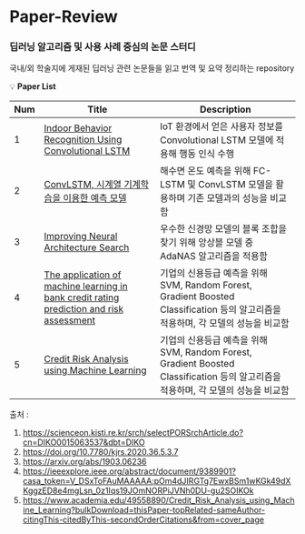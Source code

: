 # Paper-Review

### 딥러닝 알고리즘 및 사용 사례 중심의 논문 스터디
국내/외 학술지에 게재된 딥러닝 관련 논문들을 읽고 번역 및 요약 정리하는 repository

:bulb: **Paper List**

Num|Title|Description
---|---|---
1|[Indoor Behavior Recognition Using Convolutional LSTM](https://github.com/GodJiLee/Paper-Review/blob/90042b1c679ff535f6f90a3732da27a08933074e/%5BPaper%20Review%5D%20Indoor%20Behavior%20Recognition%20Using%20Convolutional%20LSTM.pdf)| IoT 환경에서 얻은 사용자 정보를 Convolutional LSTM 모델에 적용해 행동 인식 수행
2|[ConvLSTM, 시계열 기계학습을 이용한 예측 모델](https://github.com/GodJiLee/Paper-Review/blob/90042b1c679ff535f6f90a3732da27a08933074e/%5BPaper%20Review%5D%20ConvLSTM,%20%EC%8B%9C%EA%B3%84%EC%97%B4%20%EA%B8%B0%EA%B3%84%ED%95%99%EC%8A%B5%EC%9D%84%20%EC%9D%B4%EC%9A%A9%ED%95%9C%20%EC%98%88%EC%B8%A1%20%EB%AA%A8%EB%8D%B8.pdf)|해수면 온도 예측을 위해 FC-LSTM 및 ConvLSTM 모델을 활용하며 기존 모델과의 성능을 비교함
3|[Improving Neural Architecture Search](https://github.com/GodJiLee/Paper-Review/blob/90042b1c679ff535f6f90a3732da27a08933074e/%5BPaper%20Review%5D%20Improving%20Neural%20Architecture%20Search.pdf)|우수한 신경망 모델의 블록 조합을 찾기 위해 앙상블 모델 중 AdaNAS 알고리즘을 적용함
4|[The application of machine learning in bank credit rating prediction and risk assessment](https://github.com/GodJiLee/Paper-Review/blob/4c9725f55c4b56a16923fea680a7ec91d6f499b8/%5BPaper%20Review%5D%20The%20application%20of%20machine%20learning%20in%20bank%20credit%20rating%20prediction%20and%20risk%20assessment.pdf)|기업의 신용등급 예측을 위해 SVM, Random Forest, Gradient Boosted Classification 등의 알고리즘을 적용하며, 각 모델의 성능을 비교함
5|[Credit Risk Analysis using Machine Learning](https://github.com/GodJiLee/Paper-Review/blob/4c9725f55c4b56a16923fea680a7ec91d6f499b8/%5BPaper%20Review%5D%20The%20application%20of%20machine%20learning%20in%20bank%20credit%20rating%20prediction%20and%20risk%20assessment.pdf)|기업의 신용등급 예측을 위해 SVM, Random Forest, Gradient Boosted Classification 등의 알고리즘을 적용하며, 각 모델의 성능을 비교함


출처 :    
1. https://scienceon.kisti.re.kr/srch/selectPORSrchArticle.do?cn=DIKO0015063537&dbt=DIKO   
2. https://doi.org/10.7780/kjrs.2020.36.5.3.7   
3. https://arxiv.org/abs/1903.06236   
4. https://ieeexplore.ieee.org/abstract/document/9389901?casa_token=V_DSxToFAuMAAAAA:pOm4dJIRGTg7EwxBSm1wKGk49dXKggzED8e4mgLsn_0z1Iqs19JOmNORPiJVNh0DU-gu2SOIKOk   
5. https://www.academia.edu/49558890/Credit_Risk_Analysis_using_Machine_Learning?bulkDownload=thisPaper-topRelated-sameAuthor-citingThis-citedByThis-secondOrderCitations&from=cover_page
